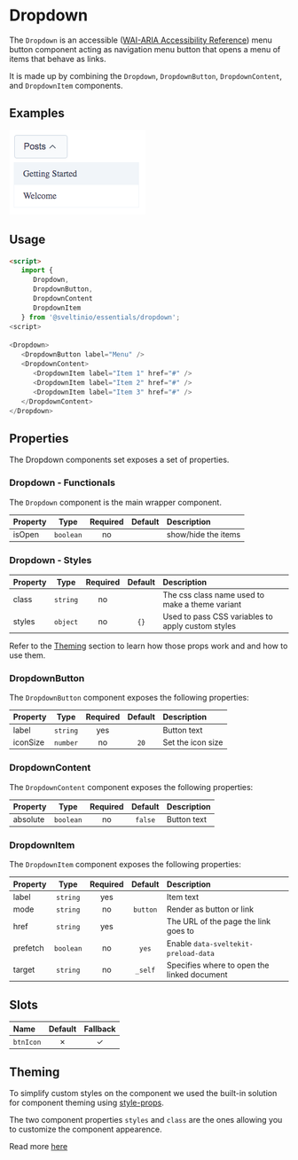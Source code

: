 # Dropdown

The `Dropdown` is an accessible ([WAI-ARIA Accessibility Reference]) menu button component acting as navigation menu button that opens a menu of items that behave as links.

It is made up by combining the `Dropdown`, `DropdownButton`, `DropdownContent`, and `DropdownItem` components.

## Examples

<img src="./assets/images/default.png" alt="Dropdown - Default Styles" />

## Usage

```html
<script>
   import {
      Dropdown,
      DropdownButton,
      DropdownContent
      DropdownItem
   } from '@sveltinio/essentials/dropdown';
<script>

<Dropdown>
   <DropdownButton label="Menu" />
   <DropdownContent>
      <DropdownItem label="Item 1" href="#" />
      <DropdownItem label="Item 2" href="#" />
      <DropdownItem label="Item 3" href="#" />
   </DropdownContent>
</Dropdown>
```

## Properties

The Dropdown components set exposes a set of properties.

### Dropdown - Functionals

The `Dropdown` component is the main wrapper component.

| Property | Type       | Required | Default | Description         |
| :------- | :--------: | :------: | :-----: |:------------------- |
| isOpen   | `boolean`  | no       |         | show/hide the items |

### Dropdown - Styles

| Property | Type     | Required | Default | Description                                       |
| :------- | :------: | :------: | :-----: | :------------------------------------------------ |
| class    | `string` |    no    |         | The css class name used to make a theme variant   |
| styles   | `object` |    no    | `{}`    | Used to pass CSS variables to apply custom styles |

Refer to the [Theming](#theming) section to learn how those props work and and how to use them.

### DropdownButton

The `DropdownButton` component exposes the following properties:

| Property | Type      | Required | Default | Description       |
| :------- | :-------: | :------: | :-----: |:----------------- |
| label    | `string`  | yes      |         | Button text       |
| iconSize | `number`  | no       | `20`    | Set the icon size |

### DropdownContent

The `DropdownContent` component exposes the following properties:

| Property | Type      | Required | Default | Description       |
| :------- | :-------: | :------: | :-----: |:----------------- |
| absolute | `boolean` | no       | `false` | Button text       |

### DropdownItem

The `DropdownItem` component exposes the following properties:

| Property | Type      | Required | Default  | Description                                 |
| :------- | :-------: | :------: | :------: |:------------------------------------------- |
| label    | `string`  | yes      |          | Item text                                   |
| mode     | `string`  | no       | `button` | Render as button or link                    |
| href     | `string`  | yes      |          | The URL of the page the link goes to        |
| prefetch | `boolean` | no       | `yes`    | Enable `data-sveltekit-preload-data`        |
| target   | `string`  | no       | `_self`  | Specifies where to open the linked document |

## Slots

| Name      | Default | Fallback |
| :-------- | :-----: | :------: |
| `btnIcon` | ✗       |    ✓     |

## Theming

To simplify custom styles on the component we used the built-in solution for component theming using [style-props].

The two component properties `styles` and `class` are the ones allowing you to customize the component appearence.

Read more [here](./THEMING.md)

<!-- Resources -->
[style-props]: https://svelte.dev/docs#template-syntax-component-directives---style-props
[WAI-ARIA Accessibility Reference]: https://www.w3.org/WAI/ARIA/apg/patterns/menubutton/
